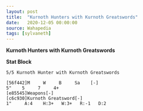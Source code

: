 ```yaml
---
layout: post
title:  "Kurnoth Hunters with Kurnoth Greatswords"
date:   2020-12-05 00:00:00
source: Wahapedia
tags: [sylvaneth]
---
```


**Kurnoth Hunters with Kurnoth Greatswords**

**Stat Block**
```
5/5 Kurnoth Hunter with Kurnoth Greatswords
```

```
[56f442]M     W     B     Sa    [-]
5"    5     7     4+    
[e85545]Weapons[-]
[c6c930]Kurnoth Greatsword[-]
1"     A:4    H:3+   W:3+   R:-1   D:2   
```
    